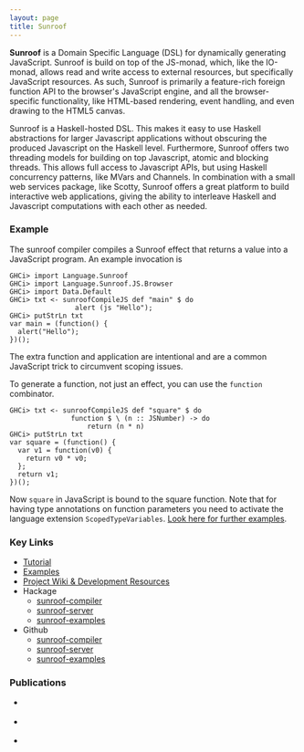 ```yaml
---
layout: page
title: Sunroof
---
```

**Sunroof** is a Domain Specific Language (DSL) for dynamically generating JavaScript.
Sunroof is build on top of the JS-monad, which, like the IO-monad, allows
read and write access to external resources, but specifically JavaScript
resources. As such, Sunroof is primarily a feature-rich foreign
function API to the browser's JavaScript engine, and all the browser-specific
functionality, like HTML-based rendering, event handling, and even
drawing to the HTML5 canvas.

Sunroof is a Haskell-hosted DSL. This
makes it easy to use Haskell abstractions for larger Javascript
applications without obscuring the produced Javascript on the Haskell
level.
Furthermore, Sunroof offers two threading models for
building on top Javascript, atomic and blocking threads.
This allows full access to Javascript APIs, but
using Haskell concurrency patterns, like MVars and Channels.
In combination with a small web services package, like Scotty,
Sunroof offers a great platform to build interactive web applications,
giving the ability to interleave Haskell and Javascript computations
with each other as needed.

### Example

The sunroof compiler compiles a Sunroof effect that returns a
value into a JavaScript program. An example invocation is

~~~
GHCi> import Language.Sunroof
GHCi> import Language.Sunroof.JS.Browser
GHCi> import Data.Default
GHCi> txt <- sunroofCompileJS def "main" $ do
                alert (js "Hello");
GHCi> putStrLn txt
var main = (function() {
  alert("Hello");
})();
~~~

The extra function and application are intentional and are a common JavaScript
trick to circumvent scoping issues.

To generate a function, not just an effect, you can use the `function` combinator.

~~~
GHCi> txt <- sunroofCompileJS def "square" $ do
               function $ \ (n :: JSNumber) -> do
                   return (n * n)
GHCi> putStrLn txt
var square = (function() {
  var v1 = function(v0) {
    return v0 * v0;
  };
  return v1;
})();
~~~

Now `square` in JavaScript is bound to the square function. Note that for
having type annotations on function parameters you need to activate the
language extension `ScopedTypeVariables`. [Look here for further examples][examples].

### Key Links

 *  [Tutorial](https://github.com/ku-fpg/sunroof-compiler/wiki/Tutorial)
 *  [Examples][examples]
 *  [Project Wiki & Development Resources](https://github.com/ku-fpg/sunroof-compiler/wiki)
 *  Hackage
     + [sunroof-compiler](http://hackage.haskell.org/package/sunroof-compiler)
     + [sunroof-server](http://hackage.haskell.org/package/sunroof-server)
     + [sunroof-examples](http://hackage.haskell.org/package/sunroof-examples)
 *  Github
     + [sunroof-compiler](https://github.com/ku-fpg/sunroof-compiler)
     + [sunroof-server](https://github.com/ku-fpg/sunroof-server)
     + [sunroof-examples](https://github.com/ku-fpg/sunroof-examples)

### Publications

 * <div class="cite Bracker:14:Sunroof"/>
 * <div class="cite Farmer:12:WebDSLs"/>
 * <div class="cite Sculthorpe:13:ConstrainedMonad"/>

[examples]: https://github.com/ku-fpg/sunroof-compiler/wiki/Examples
